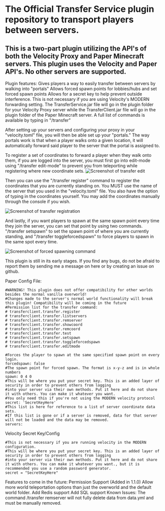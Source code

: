 # The Official Transfer Service plugin repository to transport players between servers.
## This is a two-part plugin utilizing the API's of both the Velocity Proxy and Paper Minecraft servers. This plugin uses the Velocity and Paper API's. No other servers are supported.

Plugin features:
Gives players a way to easily transfer between servers by walking into "portals"
Allows forced spawn points for lobbies/hubs and set forced spawn points
Allows for a secret key to help prevent outside interference. This is not necessary if you are using Velocity's MODERN forwarding setting.
The TransferService.jar file will go in the plugin folder for your Velocity Proxy server while the TransferClient.jar file will go in the plugin folder of the Paper Minecraft server. A full list of commands is available by typing in "/transfer"

After setting up your servers and configuring your proxy in your "velocity.toml" file, you will then be able set up your "portals." The way portals work is that when a player walks onto a given location, it will automatically forward said player to the server that the portal is assigned to.

To register a set of coordinates to forward a player when they walk onto them, if you are logged into the server, you must first go into edit-mode using "/transfer edit-mode" to prevent you from teleporting while registering where new coordinate sets.
![Screenshot of transfer edit](https://i.imgur.com/UdDeaaa.png)

Then you can use the "/transfer register" command to register the coordinates that you are currently standing on. You MUST use the name of the server that you used in the "velocity.toml" file. You also have the option of typing in the coordinates yourself. You may add the coordinates manually through the console if you wish.

![Screenshot of transfer registration](https://i.imgur.com/OHEvqWm.png)

And lastly, if you want players to spawn at the same spawn point every time they join the server, you can set that point by using two commands. "/transfer setspawn" to set the spawn point of where you are currently standing, and "/transfer toggleforcedspawn" to force players to spawn in the same spot every time.

![Screenshot of forced spawning command](https://i.imgur.com/OgcuxBF.png)

This plugin is still in its early stages. If you find any bugs, do not be afraid to report them by sending me a message on here or by creating an issue on github.

Paper Config File:
```
#WARNING! This plugin does not offer compatibility for other worlds besides the normal vanilla overworld!
#Changes made to the server's normal world functionality will break this plugin! Compatibility will be coming in the future
#Permission list for the transfer command:
# transferclient.transfer.register
# transferclient.transfer.listservers
# transferclient.transfer.remserver
# transferclient.transfer.showcoord
# transferclient.transfer.remcoord
# transferclient.transfer.test
# transferclient.transfer.setspawn
# transferclient.transfer.toggleforcedspawn
# transferclient.transfer.editmode

#Forces the player to spawn at the same specified spawn point on every login.
forcedspawn: false
#The spawn point for forced spawn. The format is x-y-z and is in whole numbers
spawn: 0 4 0
#This will be where you put your secret key. This is an added layer of security in order to prevent others from logging
#into your server via their own methods. Put it here and do not share it with others. You can make it whatever you want.
#You only need this if you're not using the MODERN velocity protocol
secret: 'SecretKeyHere'
#This list is here for reference to a list of server coordinate data sets.
#If this list is gone or if a server is removed, data for that server will not be loaded and the data may be removed.
servers:
```

Velocity Secret Key/Config
```
#This is not necessary if you are running velocity in the MODERN configuration.
#This will be where you put your secret key. This is an added layer of security in order to prevent others from logging
#into your server via their own methods. Put it here and do not share it with others. You can make it whatever you want., but it is recommended you use a random password generator.
secret = "SecretKeyHere"
```

Features to come in the future:
Permission Support (Added in 1.1.0)
Allow more world teleportation options than just the overworld and the default world folder.
Add Redis support
Add SQL support
Known Issues:
The command /transfer remserver will not fully delete data from data.yml and must be manually removed.
